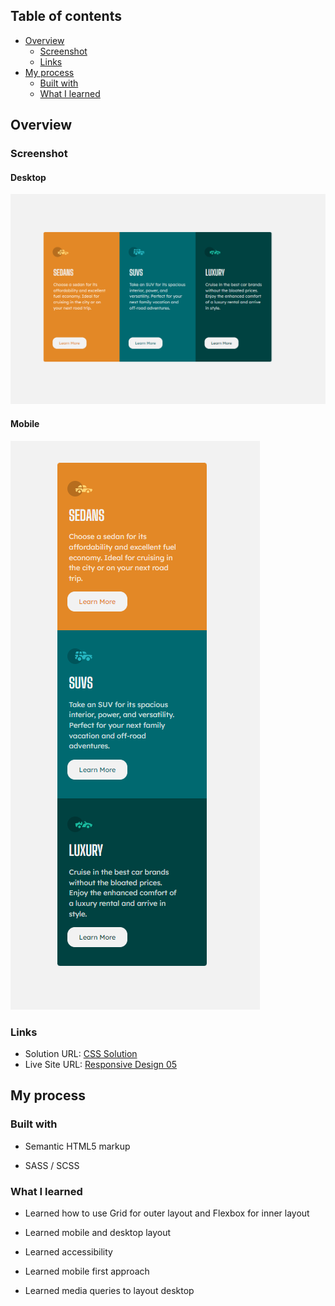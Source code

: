 ## Table of contents

- [Overview](#overview)
  - [Screenshot](#screenshot)
  - [Links](#links)
- [My process](#my-process)
  - [Built with](#built-with)
  - [What I learned](#what-i-learned)


## Overview

### Screenshot

#### Desktop

![Responsive Desktop Design ](/Responsive%20Design%2005/images/image-desktop-final.png)


#### Mobile

![Responsive Mobile Design ](/Responsive%20Design%2005/images/image-mobile-final.png)


### Links

- Solution URL: [CSS Solution](https://github.com/FengDenny/Frontend-Mentor-Challenges/blob/main/Responsive%20Design%2005/style.scss)
- Live Site URL: [Responsive Design 05](https://responsivedesign05.netlify.app/)

## My process

### Built with

- Semantic HTML5 markup

- SASS / SCSS


### What I learned

- Learned how to use Grid for outer layout and Flexbox for inner layout

- Learned mobile and desktop layout

- Learned accessibility

- Learned mobile first approach 

- Learned media queries to layout desktop


